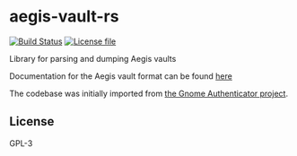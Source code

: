 # aegis-vault-rs
[![Build Status](https://github.com/louib/aegis-vault-rs/actions/workflows/merge.yml/badge.svg?branch=main)](https://github.com/louib/aegis-vault-rs/actions/workflows/merge.yml)
[![License file](https://img.shields.io/github/license/louib/aegis-vault-rs)](https://github.com/louib/aegis-vault-rs/blob/main/LICENSE)

Library for parsing and dumping Aegis vaults

Documentation for the Aegis vault format can be found [here](https://github.com/beemdevelopment/Aegis/blob/master/docs/vault.md)

The codebase was initially imported from [the Gnome Authenticator project](https://gitlab.gnome.org/World/Authenticator/-/blob/03381747ecfd73cff50cda574e7bdbebab183ba8/src/backup/aegis.rs).

## License

GPL-3
